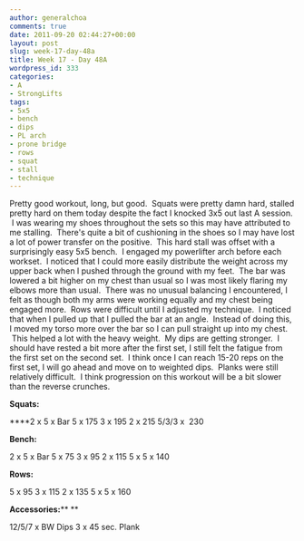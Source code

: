 ```yaml
---
author: generalchoa
comments: true
date: 2011-09-20 02:44:27+00:00
layout: post
slug: week-17-day-48a
title: Week 17 - Day 48A
wordpress_id: 333
categories:
- A
- StrongLifts
tags:
- 5x5
- bench
- dips
- PL arch
- prone bridge
- rows
- squat
- stall
- technique
---
```


Pretty good workout, long, but good.  Squats were pretty damn hard, stalled pretty hard on them today despite the fact I knocked 3x5 out last A session.  I was wearing my shoes throughout the sets so this may have attributed to me stalling.  There's quite a bit of cushioning in the shoes so I may have lost a lot of power transfer on the positive.  This hard stall was offset with a surprisingly easy 5x5 bench.  I engaged my powerlifter arch before each workset.  I noticed that I could more easily distribute the weight across my upper back when I pushed through the ground with my feet.  The bar was lowered a bit higher on my chest than usual so I was most likely flaring my elbows more than usual.  There was no unusual balancing I encountered, I felt as though both my arms were working equally and my chest being engaged more.  Rows were difficult until I adjusted my technique.  I noticed that when I pulled up that I pulled the bar at an angle.  Instead of doing this, I moved my torso more over the bar so I can pull straight up into my chest.  This helped a lot with the heavy weight.  My dips are getting stronger.  I should have rested a bit more after the first set, I still felt the fatigue from the first set on the second set.  I think once I can reach 15-20 reps on the first set, I will go ahead and move on to weighted dips.  Planks were still relatively difficult.  I think progression on this workout will be a bit slower than the reverse crunches.

**Squats:**

****2 x 5 x Bar
5 x 175
3 x 195
2 x 215
5/3/3 x  230

**Bench:**

2 x 5 x Bar
5 x 75
3 x 95
2 x 115
5 x 5 x 140

**Rows:**

5 x 95
3 x 115
2 x 135
5 x 5 x 160

**Accessories:**** **

12/5/7 x BW Dips
3 x 45 sec. Plank
